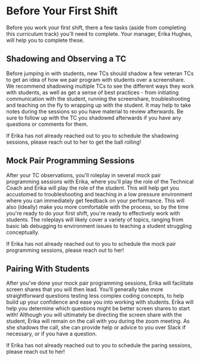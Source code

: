 # Before Your First Shift

Before you work your first shift, there a few tasks (aside from completing this curriculum track) you'll need to complete. Your manager, Erika Hughes, will help you to complete these.

## Shadowing and Observing a TC

Before jumping in with students, new TCs should shadow a few veteran TCs to get an idea of how we pair program with students over a screenshare. We recommend shadowing multiple TCs to see the different ways they work with students, as well as get a sense of best practices - from initiating communication with the student, running the screenshare, troubleshooting and teaching on the fly to wrapping up with the student. It may help to take notes during the sessions so you have material to review afterwards. Be sure to follow up with the TC you shadowed afterwards if you have any questions or comments for them.

If Erika has not already reached out to you to schedule the shadowing sessions, please reach out to her to get the ball rolling!

## Mock Pair Programming Sessions

After your TC observations, you'll roleplay in several mock pair programming sessions with Erika, where you'll play the role of the Technical Coach and Erika will play the role of the student. This will help get you accustomed to troubleshooting and teaching in a low pressure environment where you can immediately get feedback on your performance. This will also (ideally) make you more comfortable with the process, so by the time you're ready to do your first shift, you're ready to effectively work with students. The roleplays will likely cover a variety of topics, ranging from basic lab debugging to environment issues to teaching a student struggling conceptually.

If Erika has not already reached out to you to schedule the mock pair programming sessions, please reach out to her!

## Pairing With Students

After you've done your mock pair programming sessions, Erika will facilitate screen shares that you will then lead. You'll generally take more straightforward questions testing less complex coding concepts, to help build up your confidence and ease you into working with students. Erika will help you determine which questions might be better screen shares to start with! Although you will ultimately be directing the screen share with the student, Erika will remain on the call with you during the zoom meeting. As she shadows the call, she can provide help or advice to you over Slack if necessary, or if you have a question.

If Erika has not already reached out to you to schedule the paring sessions, please reach out to her!
